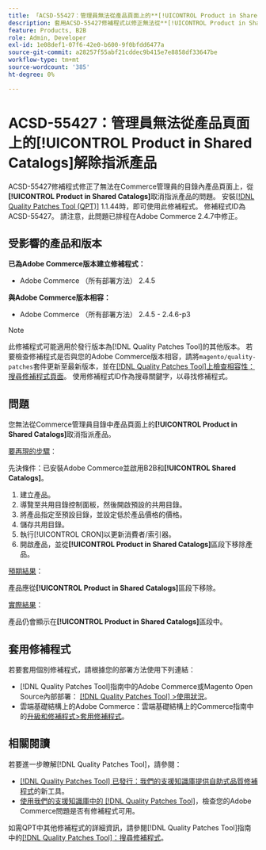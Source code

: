 ```yaml
---
title: 「ACSD-55427：管理員無法從產品頁面上的**[!UICONTROL Product in Shared Catalogs]**解除指派產品」
description: 套用ACSD-55427修補程式以修正無法從**[!UICONTROL Product in Shared Catalogs]**取消指派產品的Adobe Commerce問題。
feature: Products, B2B
role: Admin, Developer
exl-id: 1e08def1-07f6-42e0-b600-9f0bfdd6477a
source-git-commit: a28257f55abf21cddec9b415e7e8858df33647be
workflow-type: tm+mt
source-wordcount: '385'
ht-degree: 0%

---
```


# ACSD-55427：管理員無法從產品頁面上的&#x200B;**[!UICONTROL Product in Shared Catalogs]**&#x200B;解除指派產品

ACSD-55427修補程式修正了無法在Commerce管理員的目錄內產品頁面上，從&#x200B;**[!UICONTROL Product in Shared Catalogs]**&#x200B;取消指派產品的問題。 安裝[[!DNL Quality Patches Tool (QPT)]](/help/announcements/adobe-commerce-announcements/magento-quality-patches-released-new-tool-to-self-serve-quality-patches.md) 1.1.44時，即可使用此修補程式。 修補程式ID為ACSD-55427。 請注意，此問題已排程在Adobe Commerce 2.4.7中修正。

## 受影響的產品和版本

**已為Adobe Commerce版本建立修補程式：**

* Adobe Commerce （所有部署方法） 2.4.5

**與Adobe Commerce版本相容：**

* Adobe Commerce （所有部署方法） 2.4.5 - 2.4.6-p3

>[!NOTE]
>
>此修補程式可能適用於發行版本為[!DNL Quality Patches Tool]的其他版本。 若要檢查修補程式是否與您的Adobe Commerce版本相容，請將`magento/quality-patches`套件更新至最新版本，並在[[!DNL Quality Patches Tool]上檢查相容性：搜尋修補程式頁面](https://experienceleague.adobe.com/tools/commerce-quality-patches/index.html)。 使用修補程式ID作為搜尋關鍵字，以尋找修補程式。

## 問題

您無法從Commerce管理員目錄中產品頁面上的&#x200B;**[!UICONTROL Product in Shared Catalogs]**&#x200B;取消指派產品。

<u>要再現的步驟</u>：

先決條件：已安裝Adobe Commerce並啟用B2B和&#x200B;**[!UICONTROL Shared Catalogs]**。
1. 建立產品。
1. 導覽至共用目錄控制面板，然後開啟預設的共用目錄。
1. 將產品指定至預設目錄，並設定低於產品價格的價格。
1. 儲存共用目錄。
1. 執行[!UICONTROL CRON]以更新消費者/索引器。
1. 開啟產品，並從&#x200B;**[!UICONTROL Product in Shared Catalogs]**&#x200B;區段下移除產品。

<u>預期結果</u>：

產品應從&#x200B;**[!UICONTROL Product in Shared Catalogs]**&#x200B;區段下移除。

<u>實際結果</u>：

產品仍會顯示在&#x200B;**[!UICONTROL Product in Shared Catalogs]**&#x200B;區段中。

## 套用修補程式

若要套用個別修補程式，請根據您的部署方法使用下列連結：

* [!DNL Quality Patches Tool]指南中的Adobe Commerce或Magento Open Source內部部署： [[!DNL Quality Patches Tool] >使用狀況](https://experienceleague.adobe.com/docs/commerce-operations/tools/quality-patches-tool/usage.html)。
* 雲端基礎結構上的Adobe Commerce：雲端基礎結構上的Commerce指南中的[升級和修補程式>套用修補程式](https://experienceleague.adobe.com/docs/commerce-cloud-service/user-guide/develop/upgrade/apply-patches.html)。

## 相關閱讀

若要進一步瞭解[!DNL Quality Patches Tool]，請參閱：

* [[!DNL Quality Patches Tool] 已發行：我們的支援知識庫提供自助式品質修補程式](/help/announcements/adobe-commerce-announcements/magento-quality-patches-released-new-tool-to-self-serve-quality-patches.md)的新工具。
* [使用我們的支援知識庫中的 [!DNL Quality Patches Tool]](/help/support-tools/patches-available-in-qpt-tool/check-patch-for-magento-issue-with-magento-quality-patches.md)，檢查您的Adobe Commerce問題是否有修補程式可用。

如需QPT中其他修補程式的詳細資訊，請參閱[!DNL Quality Patches Tool]指南中的[[!DNL Quality Patches Tool]：搜尋修補程式](https://experienceleague.adobe.com/tools/commerce-quality-patches/index.html)。
